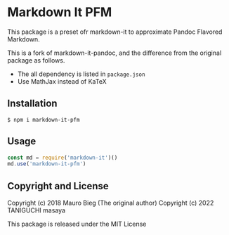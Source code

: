 # Markdown It PFM

This package is a preset ofr markdown-it to approximate Pandoc Flavored Markdown.

This is a fork of markdown-it-pandoc, and the difference from the original package as follows.

- The all dependency is listed in `package.json`
- Use MathJax instead of KaTeX

## Installation

```
$ npm i markdown-it-pfm
```

## Usage

```javascript
const md = require('markdown-it')()
md.use('markdown-it-pfm')
```

## Copyright and License

Copyright (c) 2018 Mauro Bieg (The original author)
Copyright (c) 2022 TANIGUCHI masaya

This package is released under the MIT License

